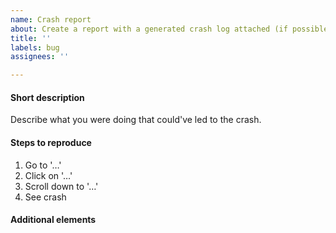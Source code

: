 ```yaml
---
name: Crash report
about: Create a report with a generated crash log attached (if possible) to help Olauncher CF improve
title: ''
labels: bug
assignees: ''

---
```


<!--
Thank you for your help in making Olauncher CF more stable and reliable!

Guide to a good crash-report:
• Please search existing bug/crash reports to avoid creating duplicates.
• Give your crash report a good name (no generics like "Error" or "Crash"), so others can easily identify the topic of your issue.
• Describe what you were doing what could've led to the crash and whether the crash is random or reproducible.
-->

#### Short description <!-- to be filled in -->
Describe what you were doing that could've led to the crash.

#### Steps to reproduce <!-- to be filled in -->
1. Go to '…'
2. Click on '…'
3. Scroll down to '…'
4. See crash

#### Additional elements

<!-- Paste the generated crash log below where applicable or screenshot, screen recording etc... -->
